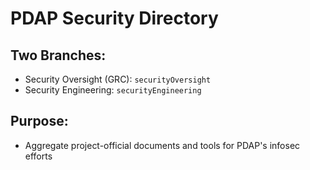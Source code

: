 # PDAP Security Directory

## Two Branches:
- Security Oversight (GRC): `securityOversight`
- Security Engineering: `securityEngineering`

## Purpose:
- Aggregate project-official documents and tools for PDAP's infosec efforts
